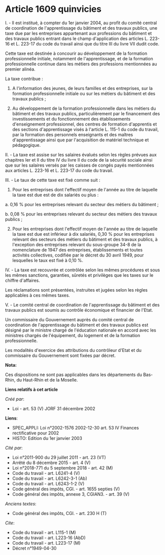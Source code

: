 # Article 1609 quinvicies

I. - Il est institué, à compter du 1er janvier 2004, au profit du comité central de coordination de l'apprentissage du
bâtiment et des travaux publics, une taxe due par les entreprises appartenant aux professions du bâtiment et des travaux
publics entrant dans le champ d'application des articles L. 223-16 et L. 223-17 du code du travail ainsi que du titre III du
livre VII dudit code.

Cette taxe est destinée à concourir au développement de la formation professionnelle initiale, notamment de l'apprentissage,
et de la formation professionnelle continue dans les métiers des professions mentionnées au premier alinéa.

La taxe contribue :

1. A l'information des jeunes, de leurs familles et des entreprises, sur la formation professionnelle initiale ou sur les
métiers du bâtiment et des travaux publics ;

2. Au développement de la formation professionnelle dans les métiers du bâtiment et des travaux publics, particulièrement par
le financement des investissements et du fonctionnement des établissements d'enseignement professionnel, des centres de
formation d'apprentis et des sections d'apprentissage visés à l'article L. 115-1 du code du travail, par la formation des
personnels enseignants et des maîtres d'apprentissage ainsi que par l'acquisition de matériel technique et pédagogique.

II. - La taxe est assise sur les salaires évalués selon les règles prévues aux chapitres Ier et II du titre IV du livre II du
code de la sécurité sociale ainsi que sur les salaires versés par les caisses de congés payés mentionnées aux articles L.
223-16 et L. 223-17 du code du travail.

III. - Le taux de cette taxe est fixé comme suit :

1. Pour les entreprises dont l'effectif moyen de l'année au titre de laquelle la taxe est due est de dix salariés ou plus :

a. 0,16 % pour les entreprises relevant du secteur des métiers du bâtiment ;

b. 0,08 % pour les entreprises relevant du secteur des métiers des travaux publics ;

2. Pour les entreprises dont l'effectif moyen de l'année au titre de laquelle la taxe est due est inférieur à dix salariés,
0,30 % pour les entreprises relevant des secteurs des métiers du bâtiment et des travaux publics, à l'exception des
entreprises relevant du sous-groupe 34-8 de la nomenclature de 1947 des entreprises, établissements et toutes activités
collectives, codifiée par le décret du 30 avril 1949, pour lesquelles le taux est fixé à 0,10 %.

IV. - La taxe est recouvrée et contrôlée selon les mêmes procédures et sous les mêmes sanctions, garanties, sûretés et
privilèges que les taxes sur le chiffre d'affaires.

Les réclamations sont présentées, instruites et jugées selon les règles applicables à ces mêmes taxes.

V. - Le comité central de coordination de l'apprentissage du bâtiment et des travaux publics est soumis au contrôle
économique et financier de l'Etat.

Un commissaire du Gouvernement auprès du comité central de coordination de l'apprentissage du bâtiment et des travaux publics
est désigné par le ministre chargé de l'éducation nationale en accord avec les ministres chargés de l'équipement, du logement
et de la formation professionnelle.

Les modalités d'exercice des attributions du contrôleur d'Etat et du commissaire du Gouvernement sont fixées par décret.

**Nota:**

Ces dispositions ne sont pas applicables dans les départements du Bas-Rhin, du Haut-Rhin et de la Moselle.

**Liens relatifs à cet article**

_Créé par_:

  - Loi - art. 53 (V) JORF 31 décembre 2002

**Liens**:

  - SPEC_APPLI: Loi n°2002-1576 2002-12-30 art. 53 IV Finances rectificative pour 2002
  - HISTO: Edition du 1er janvier 2003

_Cité par_:

  - Loi n°2011-900 du 29 juillet 2011 - art. 23 (VT)
  - Arrêté du 8 décembre 2015 - art. 4 (V)
  - Loi n°2018-771 du 5 septembre 2018 - art. 42 (M)
  - Code du travail - art. L6241-4 (V)
  - Code du travail - art. L6242-3-1 (Ab)
  - Code du travail - art. L6243-1-2 (V)
  - Code général des impôts, CGI. - art. 1655 septies (V)
  - Code général des impôts, annexe 3, CGIAN3. - art. 39 (V)

_Anciens textes_:

  - Code général des impôts, CGI. - art. 230 H (T)

_Cite_:

  - Code du travail - art. L115-1 (M)
  - Code du travail - art. L223-16 (AbD)
  - Code du travail - art. L223-17 (M)
  - Décret n°1949-04-30
